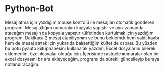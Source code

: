 # Python-Bot
Mesaj atma için yazdığım mouse kontrolü ile mesajları otomatik gönderen program.
Mesaj attığım numaraları kopyala yapıştır ve aynı zamanda atacağım mesajın da kopyala yapıştır külfetinden kurtulmak için yazdığım program.
Dakikada 2 mesaj atabiliyorum ve bunu beklemek hem vakit kaybı hem de mesaj atmak için yukarıda bahsettiğim külfet de cabası. Bu yüzden bu botu pyauto kütüphanesini kullanarak
yazdım. Excel dosyalarını bilerek eklemedim, özel dosyalar olduğu için. İçerisinde rastgele numaralar olan bir excel dosyasını bir ara ekleyeceğim, programı da sürekli güncelleyip buraya notlandıracağım.
